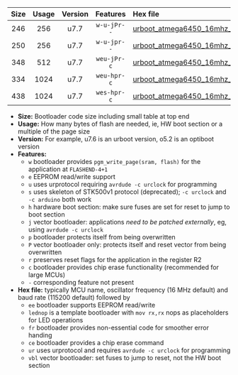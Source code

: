|Size|Usage|Version|Features|Hex file|
|:-:|:-:|:-:|:-:|:--|
|246|256|u7.7|`w-u-jPr--`|[urboot_atmega6450_16mhz_500000bps_lednop_ur_vbl.hex](https://raw.githubusercontent.com/stefanrueger/urboot.hex/main/mcus/atmega6450/fcpu_16mhz/500000_bps/urboot_atmega6450_16mhz_500000bps_lednop_ur_vbl.hex)|
|250|256|u7.7|`w-u-jpr--`|[urboot_atmega6450_16mhz_500000bps_lednop_fr_ur_vbl.hex](https://raw.githubusercontent.com/stefanrueger/urboot.hex/main/mcus/atmega6450/fcpu_16mhz/500000_bps/urboot_atmega6450_16mhz_500000bps_lednop_fr_ur_vbl.hex)|
|348|512|u7.7|`weu-jPr-c`|[urboot_atmega6450_16mhz_500000bps_ee_lednop_fr_ce_ur_vbl.hex](https://raw.githubusercontent.com/stefanrueger/urboot.hex/main/mcus/atmega6450/fcpu_16mhz/500000_bps/urboot_atmega6450_16mhz_500000bps_ee_lednop_fr_ce_ur_vbl.hex)|
|334|1024|u7.7|`weu-hpr-c`|[urboot_atmega6450_16mhz_500000bps_ee_lednop_fr_ce_ur.hex](https://raw.githubusercontent.com/stefanrueger/urboot.hex/main/mcus/atmega6450/fcpu_16mhz/500000_bps/urboot_atmega6450_16mhz_500000bps_ee_lednop_fr_ce_ur.hex)|
|438|1024|u7.7|`wes-hpr-c`|[urboot_atmega6450_16mhz_500000bps_ee_lednop_fr_ce.hex](https://raw.githubusercontent.com/stefanrueger/urboot.hex/main/mcus/atmega6450/fcpu_16mhz/500000_bps/urboot_atmega6450_16mhz_500000bps_ee_lednop_fr_ce.hex)|

- **Size:** Bootloader code size including small table at top end
- **Usage:** How many bytes of flash are needed, ie, HW boot section or a multiple of the page size
- **Version:** For example, u7.6 is an urboot version, o5.2 is an optiboot version
- **Features:**
  + `w` bootloader provides `pgm_write_page(sram, flash)` for the application at `FLASHEND-4+1`
  + `e` EEPROM read/write support
  + `u` uses urprotocol requiring `avrdude -c urclock` for programming
  + `s` uses skeleton of STK500v1 protocol (deprecated); `-c urclock` and `-c arduino` both work
  + `h` hardware boot section: make sure fuses are set for reset to jump to boot section
  + `j` vector bootloader: applications *need to be patched externally*, eg, using `avrdude -c urclock`
  + `p` bootloader protects itself from being overwritten
  + `P` vector bootloader only: protects itself and reset vector from being overwritten
  + `r` preserves reset flags for the application in the register R2
  + `c` bootloader provides chip erase functionality (recommended for large MCUs)
  + `-` corresponding feature not present
- **Hex file:** typically MCU name, oscillator frequency (16 MHz default) and baud rate (115200 default) followed by
  + `ee` bootloader supports EEPROM read/write
  + `lednop` is a template bootloader with `mov rx,rx` nops as placeholders for LED operations
  + `fr` bootloader provides non-essential code for smoother error handing
  + `ce` bootloader provides a chip erase command
  + `ur` uses urprotocol and requires `avrdude -c urclock` for programming
  + `vbl` vector bootloader: set fuses to jump to reset, not the HW boot section
